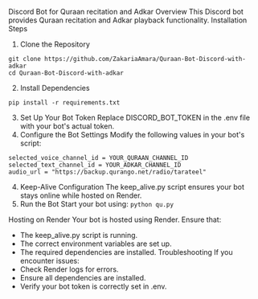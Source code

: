Discord Bot for Quraan recitation and Adkar
Overview
This Discord bot provides Quraan recitation and Adkar playback functionality.
Installation Steps
1. Clone the Repository
```
git clone https://github.com/ZakariaAmara/Quraan-Bot-Discord-with-adkar
cd Quraan-Bot-Discord-with-adkar
```


2. Install Dependencies
   
```pip install -r requirements.txt```


3. Set Up Your Bot Token
Replace DISCORD_BOT_TOKEN in the .env file with your bot's actual token.
5. Configure the Bot Settings
Modify the following values in your bot's script:
```
selected_voice_channel_id = YOUR_QURAAN_CHANNEL_ID
selected_text_channel_id = YOUR_ADKAR_CHANNEL_ID
audio_url = "https://backup.qurango.net/radio/tarateel"
```


4. Keep-Alive Configuration
The keep_alive.py script ensures your bot stays online while hosted on Render.
5. Run the Bot
Start your bot using:
`python qu.py`


Hosting on Render
Your bot is hosted using Render. Ensure that:
- The keep_alive.py script is running.
- The correct environment variables are set up.
- The required dependencies are installed.
Troubleshooting
If you encounter issues:
- Check Render logs for errors.
- Ensure all dependencies are installed.
- Verify your bot token is correctly set in .env.

